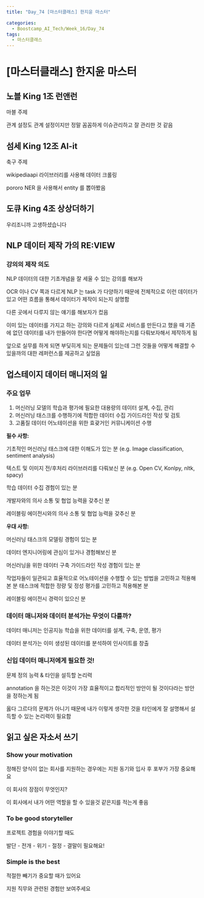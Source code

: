 ```yaml
---
title: "Day_74 [마스터클래스] 한지윤 마스터"

categories:
  - Boostcamp_AI_Tech/Week_16/Day_74
tags:
  - 마스터클래스
---
```


# [마스터클래스] 한지윤 마스터

## 노블 King 1조 런앤런

마블 주제

관계 설정도 관계 설정이지만 정말 꼼꼼하게 이슈관리하고 잘 관리한 것 같음

## 섬세 King 12조 AI-it

축구 주제

wikipediaapi 라이브러리를 사용해 데이터 크롤링

pororo NER 을 사용해서 entity 를 뽑아봤음

## 도큐 King 4조 상상더하기

우리조니까 고생하셨습니다

## NLP 데이터 제작 가의 RE:VIEW

### 강의의 제작 의도

NLP 데이터의 대한 기초개념을 잘 세울 수 있는 강의를 해보자

OCR 이나 CV 쪽과 다르게 NLP 는 task 가 다양하기 때문에 전체적으로 이런 데이터가 있고 어떤 흐름을 통해서 데이터가 제작이 되는지 설명함

다른 곳에서 다루지 않는 얘기를 해보자가 컸음

이미 있는 데이터를 가지고 하는 강의와 다르게 실제로 서비스를 만든다고 했을 때 기존에 없던 데이터를 내가 만들어야 한다면 어떻게 해야하는지를
다뤄보자해서 제작하게 됨

앞으로 실무를 하게 되면 부딪히게 되는 문제들이 있는데 그런 것들을 어떻게 해결할 수 있을까의 대한 레퍼런스를 제공하고 싶었음

## 업스테이지 데이터 매니저의 일

### 주요 업무

1. 머신러닝 모델의 학습과 평가에 필요한 대용량의 데이터 설계, 수집, 관리
2. 머신러닝 태스크를 수행하기에 적합한 데이터 수집 가이드라인 작성 및 검토
3. 고품질 데이터 어노테이션을 위한 효괒거인 커뮤니케이션 수행

**필수 사항:**

기초적인 머신러닝 태스크에 대한 이해도가 있는 분 (e.g. Image classification, sentiment analysis)

텍스트 및 이미지 전/후처리 라이브러리를 다뤄보신 분 (e.g. Open CV, Konlpy, nltk, spacy)

학습 데이터 수집 경험이 있는 분

개발자와의 의사 소통 및 협업 능력을 갖추신 분

레이블링 에이전시와의 의사 소통 및 협업 능력을 갖추신 분

**우대 사항:**

머신러닝 태스크의 모델링 경험이 있는 분

데이터 엔지니어링에 관심이 있거나 경험해보신 분

머신러닝을 위한 데이터 구축 가이드라인 작성 경험이 있는 분

작업자들이 일관되고 효율적으로 어노테이션을 수행할 수 있는 방법을 고민하고 적용해본 분 태스크에 적합한 정량 및 정성 평가를 고민하고 적용해본 분

레이블링 에이전시 경력이 있으신 분

### 데이터 매니저와 데이터 분석가는 무엇이 다를까?

데이터 매니저는 인공지능 학습을 위한 데이터를 설계, 구축, 운영, 평가

데이터 분석가는 이미 생성된 데이터를 분석하여 인사이트를 창출

### 신입 데이터 매니저에게 필요한 것! 

문제 정의 능력 & 타인을 설득할 논리력

annotation 을 하는것은 이것이 가장 효율적이고 합리적인 방안이 될 것이다라는 방안을 정하는게 됨

옳다 그르다의 문제가 아니기 때문에 내가 이렇게 생각한 것을 타인에게 잘 설명해서 설득할 수 있는 논리력이 필요함

## 읽고 싶은 자소서 쓰기

### Show your motivation

정해진 양식이 없는 회사를 지원하는 경우에는 지원 동기와 입사 후 포부가 가장 중요해요

이 회사의 장점이 무엇인지?

이 회사에서 내가 어떤 역할을 할 수 있을것 같은지를 적는게 좋음

### To be good storyteller

프로젝트 경험을 이야기할 때도 

발단 - 전개 - 위기 - 절정 - 결말이 필요해요!

### Simple is the best

적절한 빼기가 중요할 때가 있어요

지원 직무와 관련된 경험만 보여주세요

